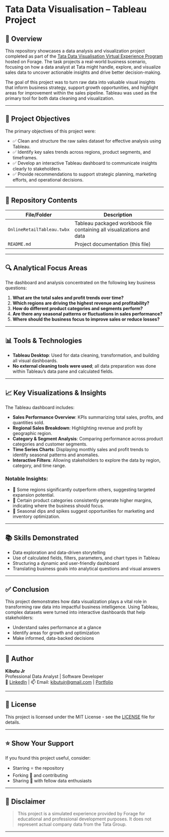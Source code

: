 
# Tata Data Visualisation – Tableau Project

## 📌 Overview

This repository showcases a data analysis and visualization project completed as part of the [Tata Data Visualisation Virtual Experience Program](https://www.theforage.com/simulations/tata/data-visualisation-p5xo) hosted on Forage. The task projects a real-world business scenario, focusing on how a data analyst at Tata might handle, explore, and visualize sales data to uncover actionable insights and drive better decision-making.

The goal of this project was to turn raw data into valuable visual insights that inform business strategy, support growth opportunities, and highlight areas for improvement within the sales pipeline. Tableau was used as the primary tool for both data cleaning and visualization.

---

## 🎯 Project Objectives

The primary objectives of this project were:

- ✅ Clean and structure the raw sales dataset for effective analysis using Tableau.
- ✅ Identify key sales trends across regions, product segments, and timeframes.
- ✅ Develop an interactive Tableau dashboard to communicate insights clearly to stakeholders.
- ✅ Provide recommendations to support strategic planning, marketing efforts, and operational decisions.

---

## 📁 Repository Contents

| File/Folder         | Description                                                                 |
|---------------------|-----------------------------------------------------------------------------|
| `OnlineRetailTableau.twbx` | Tableau packaged workbook file containing all visualizations and data |
| `README.md`         | Project documentation (this file)                                           |

---

## 🔍 Analytical Focus Areas

The dashboard and analysis concentrated on the following key business questions:

1. **What are the total sales and profit trends over time?**
2. **Which regions are driving the highest revenue and profitability?**
3. **How do different product categories and segments perform?**
4. **Are there any seasonal patterns or fluctuations in sales performance?**
5. **Where should the business focus to improve sales or reduce losses?**

---

## 📊 Tools & Technologies

- **Tableau Desktop**: Used for data cleaning, transformation, and building all visual dashboards.
- **No external cleaning tools were used**; all data preparation was done within Tableau’s data pane and calculated fields.

---

## 📈 Key Visualizations & Insights

The Tableau dashboard includes:

- **Sales Performance Overview**: KPIs summarizing total sales, profits, and quantities sold.
- **Regional Sales Breakdown**: Highlighting revenue and profit by geographic region.
- **Category & Segment Analysis**: Comparing performance across product categories and customer segments.
- **Time Series Charts**: Displaying monthly sales and profit trends to identify seasonal patterns and anomalies.
- **Interactive Filters**: Allowing stakeholders to explore the data by region, category, and time range.

### Notable Insights:

- 📌 Some regions significantly outperform others, suggesting targeted expansion potential.
- 📌 Certain product categories consistently generate higher margins, indicating where the business should focus.
- 📌 Seasonal dips and spikes suggest opportunities for marketing and inventory optimization.

---

## 📚 Skills Demonstrated

- Data exploration and data-driven storytelling
- Use of calculated fields, filters, parameters, and chart types in Tableau
- Structuring a dynamic and user-friendly dashboard
- Translating business goals into analytical questions and visual answers

---

## ✅ Conclusion

This project demonstrates how data visualization plays a vital role in transforming raw data into impactful business intelligence. Using Tableau, complex datasets were turned into interactive dashboards that help stakeholders:

- Understand sales performance at a glance
- Identify areas for growth and optimization
- Make informed, data-backed decisions

---

## 👤 Author

**Kibutu Jr**  
Professional Data Analyst | Software Developer  
📧 [LinkedIn](https://www.linkedin.com/in/fred-kibutu/) | 📫 Email: kibutujr@gmail.com | [Portfolio](https://kibutujr.github.io/Portfolio-KibutuJr/)

---

## 📜 License

This project is licensed under the MIT License - see the [LICENSE](LICENSE) file for details.

---

## ⭐ Show Your Support

If you found this project useful, consider:

- Starring ⭐ the repository
- Forking 🍴 and contributing
- Sharing 🔁 with fellow data enthusiasts

---

## 📌 Disclaimer

> This project is a simulated experience provided by Forage for educational and professional development purposes. It does not represent actual company data from the Tata Group.

---
